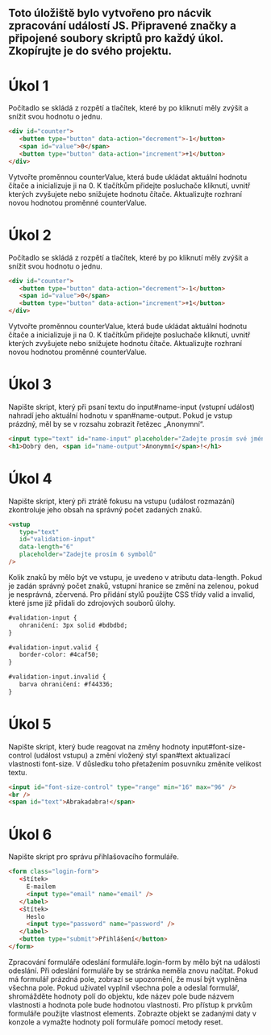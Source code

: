 ## Toto úložiště bylo vytvořeno pro nácvik zpracování událostí JS. Připravené značky a připojené soubory skriptů pro každý úkol. Zkopírujte je do svého projektu.

# Úkol 1
Počítadlo se skládá z rozpětí a tlačítek, které by po kliknutí měly zvýšit a snížit svou hodnotu o jednu.

```html
<div id="counter">
   <button type="button" data-action="decrement">-1</button>
   <span id="value">0</span>
   <button type="button" data-action="increment">+1</button>
</div>
```
Vytvořte proměnnou counterValue, která bude ukládat aktuální hodnotu čítače a inicializuje ji na 0.
K tlačítkům přidejte posluchače kliknutí, uvnitř kterých zvyšujete nebo snižujete hodnotu čítače.
Aktualizujte rozhraní novou hodnotou proměnné counterValue.

# Úkol 2
Počítadlo se skládá z rozpětí a tlačítek, které by po kliknutí měly zvýšit a snížit svou hodnotu o jednu.
```html
<div id="counter">
   <button type="button" data-action="decrement">-1</button>
   <span id="value">0</span>
   <button type="button" data-action="increment">+1</button>
</div>
```
Vytvořte proměnnou counterValue, která bude ukládat aktuální hodnotu čítače a inicializuje ji na 0.
K tlačítkům přidejte posluchače kliknutí, uvnitř kterých zvyšujete nebo snižujete hodnotu čítače.
Aktualizujte rozhraní novou hodnotou proměnné counterValue.

# Úkol 3
Napište skript, který při psaní textu do input#name-input (vstupní událost) nahradí jeho aktuální hodnotu v span#name-output. Pokud je vstup prázdný, měl by se v rozsahu zobrazit řetězec „Anonymní“.
```html
<input type="text" id="name-input" placeholder="Zadejte prosím své jméno" />
<h1>Dobrý den, <span id="name-output">Anonymní</span>!</h1>
```
# Úkol 4
Napište skript, který při ztrátě fokusu na vstupu (událost rozmazání) zkontroluje jeho obsah na správný počet zadaných znaků.
```html
<vstup
   type="text"
   id="validation-input"
   data-length="6"
   placeholder="Zadejte prosím 6 symbolů"
/>
```
Kolik znaků by mělo být ve vstupu, je uvedeno v atributu data-length.
Pokud je zadán správný počet znaků, vstupní hranice se změní na zelenou, pokud je nesprávná, zčervená.
Pro přidání stylů použijte CSS třídy valid a invalid, které jsme již přidali do zdrojových souborů úlohy.
```html
#validation-input {
   ohraničení: 3px solid #bdbdbd;
}

#validation-input.valid {
   border-color: #4caf50;
}

#validation-input.invalid {
   barva ohraničení: #f44336;
}
```
# Úkol 5
Napište skript, který bude reagovat na změny hodnoty input#font-size-control (událost vstupu) a změní vložený styl span#text aktualizací vlastnosti font-size. V důsledku toho přetažením posuvníku změníte velikost textu.
```html
<input id="font-size-control" type="range" min="16" max="96" />
<br />
<span id="text">Abrakadabra!</span>
```
# Úkol 6
Napište skript pro správu přihlašovacího formuláře.
```html
<form class="login-form">
   <štítek>
     E-mailem
     <input type="email" name="email" />
   </label>
   <štítek>
     Heslo
     <input type="password" name="password" />
   </label>
   <button type="submit">Přihlášení</button>
</form>
```
Zpracování formuláře odeslání formuláře.login-form by mělo být na události odeslání.
Při odeslání formuláře by se stránka neměla znovu načítat.
Pokud má formulář prázdná pole, zobrazí se upozornění, že musí být vyplněna všechna pole.
Pokud uživatel vyplnil všechna pole a odeslal formulář, shromážděte hodnoty polí do objektu, kde název pole bude názvem vlastnosti a hodnota pole bude hodnotou vlastnosti. Pro přístup k prvkům formuláře použijte vlastnost elements.
Zobrazte objekt se zadanými daty v konzole a vymažte hodnoty polí formuláře pomocí metody reset.

